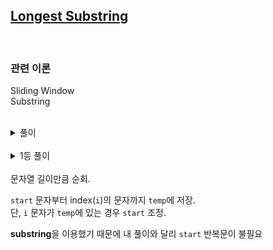 ## [Longest Substring](https://leetcode.com/problems/longest-substring-without-repeating-characters/)

<br />

### 관련 이론

Sliding Window  
Substring

<br />

<details>
<summary>풀이</summary>
<p>

```js
const lengthOfLongestSubstring = (s) => {
  if (s.length <= 1) return s.length;

  const uniqueLength = [];
  for (let start = 0; start < s.length; start++) {
    const memo = [];
    let end = start;
    while (end < s.length && memo.indexOf(s[end]) < 0) {
      memo.push(s[end]);
      end++;
    }
    uniqueLength.push(memo.length);
  }

  return Math.max(...uniqueLength);
};
```

</p>
</details>

<br />

<details>
<summary>1등 풀이</summary>
<p>

```js
const lengthOfLongestSubstring = (s) => {
  const start = 0;
  const temp = "";
  const result = "";

  for (let i = 0; i < s.length; i++) {
    let index = temp.indexOf(s[i]);
    if (index !== -1) {
      start = start + index + 1;
    }
    temp = s.substring(start, i + 1);
    if (result.length < temp.length) {
      result = temp;
    }
  }

  return result.length;
};
```

</p>
</details>

<br />
문자열 길이만큼 순회.

`start` 문자부터 index(`i`)의 문자까지 `temp`에 저장.  
단, `i` 문자가 `temp`에 있는 경우 `start` 조정.

**substring**을 이용했기 때문에 내 풀이와 달리 `start` 반복문이 불필요
